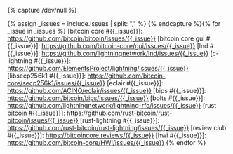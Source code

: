 {% capture /dev/null %}
<!--
issues.md: creates Markdown reference-style links to issues, pull
requests, and other templated URLs.

  Input:
    - issues: (CSV) the issue numbers to create links for separated by
      commas with no spaces.  For a given number, a separate link will
      be created for *all* supported repositories

  Output:
    List of Markdown reference-style links

  Example:
    Input:
      % include linkers/issues.md issues="123,456" %
    Output
      [bitcoin core #123]: https://github.com/bitcoin/bitcoin/issues/123
      [lnd #123]: https://github.com/lightningnetwork/lnd/issues/123
      [bitcoin core #456]: https://github.com/bitcoin/bitcoin/issues/456
      [lnd #456]: https://github.com/lightningnetwork/lnd/issues/456
-->
{% assign _issues = include.issues | split: "," %}
{% endcapture %}{% for _issue in _issues %}
[bitcoin core #{{_issue}}]: https://github.com/bitcoin/bitcoin/issues/{{_issue}}
[bitcoin core gui #{{_issue}}]: https://github.com/bitcoin-core/gui/issues/{{_issue}}
[lnd #{{_issue}}]: https://github.com/lightningnetwork/lnd/issues/{{_issue}}
[c-lightning #{{_issue}}]: https://github.com/ElementsProject/lightning/issues/{{_issue}}
[libsecp256k1 #{{_issue}}]: https://github.com/bitcoin-core/secp256k1/issues/{{_issue}}
[eclair #{{_issue}}]: https://github.com/ACINQ/eclair/issues/{{_issue}}
[bips #{{_issue}}]: https://github.com/bitcoin/bips/issues/{{_issue}}
[bolts #{{_issue}}]: https://github.com/lightningnetwork/lightning-rfc/issues/{{_issue}}
[rust bitcoin #{{_issue}}]: https://github.com/rust-bitcoin/rust-bitcoin/issues/{{_issue}}
[rust-lightning #{{_issue}}]: https://github.com/rust-bitcoin/rust-lightning/issues/{{_issue}}
[review club #{{_issue}}]: https://bitcoincore.reviews/{{_issue}}
[hwi #{{_issue}}]: https://github.com/bitcoin-core/HWI/issues/{{_issue}}
{% endfor %}
